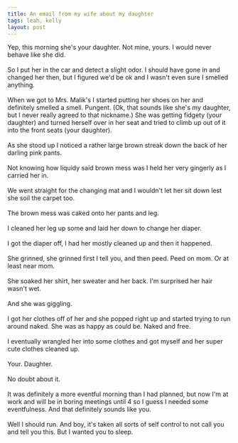 ```yaml
---
title: An email from my wife about my daughter
tags: leah, kelly
layout: post
---
```

Yep, this morning she's your daughter.  Not mine, yours.  I would never behave like she did.<br /> <br />So I put her in the car and detect a slight odor.  I should have gone in and changed her then, but I figured we'd be ok and I wasn't even sure I smelled anything.<br /> <br />When we got to Mrs. Malik's I started putting her shoes on her and definitely smelled a smell.  Pungent.  (Ok, that sounds like she's my daughter, but I never really agreed to that nickname.)  She was getting fidgety (your daughter) and turned herself over in her seat and tried to climb up out of it into the front seats (your daughter).<br /> <br />As she stood up I noticed a rather large brown streak down the back of her darling pink pants.<br /> <br />Not knowing how liquidy said brown mess was I held her very gingerly as I carried her in.<br /> <br />We went straight for the changing mat and I wouldn't let her sit down lest she soil the carpet too.<br /> <br />The brown mess was caked onto her pants and leg.<br /> <br />I cleaned her leg up some and laid her down to change her diaper.<br /> <br />I got the diaper off, I had her mostly cleaned up and then it happened.<br /> <br />She grinned, she grinned first I tell you, and then peed.  Peed on mom.  Or at least near mom.<br /> <br />She soaked her shirt, her sweater and her back.  I'm surprised her hair wasn't wet.<br /> <br />And she was giggling.<br /> <br />I got her clothes off of her and she popped right up and started trying to run around naked.  She was as happy as could be.  Naked and free.<br /> <br />I eventually wrangled her into some clothes and got myself and her super cute clothes cleaned up.<br /> <br />Your. Daughter.<br /> <br />No doubt about it.<br /> <br />It was definitely a more eventful morning than I had planned, but now I'm at work and will be in boring meetings until 4 so I guess I needed some eventfulness.  And that definitely sounds like you.<br /> <br />Well I should run.  And boy, it's taken all sorts of self control to not call you and tell you this.  But I wanted you to sleep.
